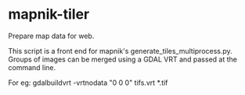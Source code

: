 # mapnik-tiler
Prepare map data for web.

This script is a front end for mapnik's generate_tiles_multiprocess.py. Groups of images can be merged using a GDAL VRT and passed at the command line.

For eg: gdalbuildvrt -vrtnodata "0 0 0" tifs.vrt *.tif
